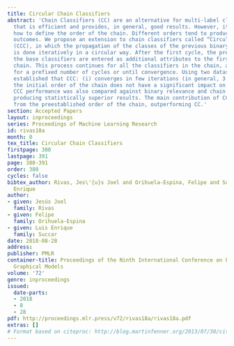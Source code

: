 ```yaml
---
title: Circular Chain Classifiers
abstract: 'Chain Classifiers (CC) are an alternative for multi-label classification
  that is efficient and provides, in general, good results. However, it is not clear
  how to define the order of the chain. Different orders tend to produce different
  outcomes. We propose an extension to chain classifiers called “Circular Chain Classifiers"
  (CCC), in which the propagation of the classes of the previous binary classifiers
  is done iteratively in a circular way. After the first cycle, the predictions from
  the base classifiers are entered as additional attributes to the first one in the
  chain. This process continues for all the classifiers in the chain, and it is repeated
  for a prefixed number of cycles or until convergence. Using two datasets, we empirically
  established that CCC: (i) converges in few iterations (in general, 3 or 4), (ii)
  the initial order of the chain does not have a significant impact on the results.
  CCC performance was also compared against binary relevance and chain classifiers
  producing statistically superior results. The main contribution of CCC is its independence
  from the preestablished order of the chain, outperforming CC.'
section: Accepted Papers
layout: inproceedings
series: Proceedings of Machine Learning Research
id: rivas18a
month: 0
tex_title: Circular Chain Classifiers
firstpage: 380
lastpage: 391
page: 380-391
order: 380
cycles: false
bibtex_author: Rivas, Jes\'{u}s Joel and Orihuela-Espina, Felipe and Succar, Luis
  Enrique
author:
- given: Jesús Joel
  family: Rivas
- given: Felipe
  family: Orihuela-Espina
- given: Luis Enrique
  family: Succar
date: 2018-08-28
address: 
publisher: PMLR
container-title: Proceedings of the Ninth International Conference on Probabilistic
  Graphical Models
volume: '72'
genre: inproceedings
issued:
  date-parts:
  - 2018
  - 8
  - 28
pdf: http://proceedings.mlr.press/v72/rivas18a/rivas18a.pdf
extras: []
# Format based on citeproc: http://blog.martinfenner.org/2013/07/30/citeproc-yaml-for-bibliographies/
---
```

